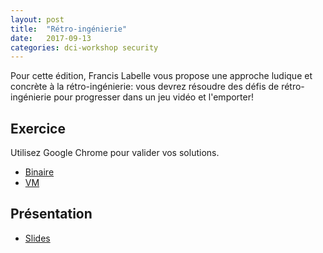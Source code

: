 ```yaml
---
layout: post
title:  "Rétro-ingénierie"
date:   2017-09-13
categories: dci-workshop security
---
```


Pour cette édition, Francis Labelle vous propose une approche ludique et concrète à la rétro-ingénierie: vous devrez résoudre des défis de rétro-ingénierie pour progresser dans un jeu vidéo et l'emporter! 

## Exercice
Utilisez Google Chrome pour valider vos solutions.

- [Binaire](https://drive.google.com/open?id=0B3RE-XsOhIt2QVpzQW9wZnk4VEk)
- [VM](https://drive.google.com/open?id=0B3RE-XsOhIt2azBMTFNVVW42bEE)

## Présentation
- [Slides](https://drive.google.com/file/d/0B3RE-XsOhIt2QTFoX2NnamRiODg/view)
